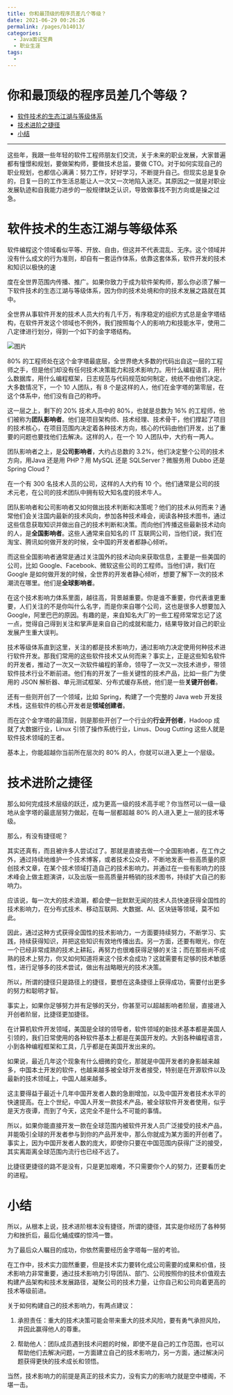 ```yaml
---
title: 你和最顶级的程序员差几个等级？
date: 2021-06-29 00:26:26
permalink: /pages/b14013/
categories:
  - Java面试宝典
  - 职业生涯
tags:
  - 
---
```

# 你和最顶级的程序员差几个等级？

   * [软件技术的生态江湖与等级体系](#软件技术的生态江湖与等级体系)
   * [技术进阶之捷径](#技术进阶之捷径)
   * [小结](#小结)

***

这些年，我跟一些年轻的软件工程师朋友们交流，关于未来的职业发展，大家普遍都有憧憬和规划，要做架构师，要做技术总监，要做 CTO。对于如何实现自己的职业规划，也都信心满满：努力工作，好好学习，不断提升自己。但现实总是复杂的，日复一日的工作生活总能让人一次又一次地陷入迷茫。其原因之一就是对职业发展轨迹和自我能力进步的一般规律缺乏认识，导致做事找不到方向或是操之过急。

# 软件技术的生态江湖与等级体系

软件编程这个领域看似平等、开放、自由，但这并不代表混乱、无序。这个领域并没有什么成文的行为准则，却自有一套运作体系，依靠这套体系，软件开发的技术和知识以极快的速

度在全世界范围内传播、推广。如果你致力于成为软件架构师，那么你必须了解一下软件技术的生态江湖与等级体系，因为你的技术处境和你的技术发展之路就在其中。

全世界从事软件开发的技术人员大约有几千万，有序稳定的组织方式总是金字塔结构，在软件开发这个领域也不例外，我们按照每个人的影响力和技能水平，使用二八定律进行划分，得到一个如下的金字塔结构。

![图片](https://uploader.shimo.im/f/6QwKE6t2tlCFQyU3.png!thumbnail)

80% 的工程师处在这个金字塔最底层，全世界绝大多数的代码出自这一层的工程师之手，但是他们却没有任何技术决策能力和技术影响力。用什么编程语言，用什么数据库，用什么编程框架，日志规范与代码规范如何制定，统统不由他们决定。大多数情况下，一个 10 人团队，有 8 个是这样的人，他们在金字塔的第零层，在这个体系中，他们没有自己的称呼。

这一层之上，剩下的 20% 技术人员中的 80%，也就是总数为 16% 的工程师，他们被称为**团队影响者**。他们是项目架构师、技术经理、技术骨干，他们撑起了项目的技术核心，在项目范围内决定着各种技术方向，核心的代码由他们开发，出了重要的问题也要找他们去解决。这样的人，在一个 10 人团队中，大约有一两人。

团队影响者之上，是**公司影响者**，大约占总数的 3.2%，他们决定整个公司的技术方向，用Java 还是用 PHP？用 MySQL 还是 SQLServer？微服务用 Dubbo 还是 Spring Cloud？

在一个有 300 名技术人员的公司，这样的人大约有 10 个。他们通常是公司的技术元老，在公司的技术团队中拥有较大知名度的技术牛人。

团队影响者和公司影响者又如何做出技术判断和决策呢？他们的技术从何而来？通常他们会关注国内最新的技术风向，参加各种技术峰会，阅读各种技术图书，通过这些信息获取知识并做出自己的技术判断和决策。而向他们传播这些最新技术动向的人，是**全国影响者**。这些人通常来自知名的 IT 互联网公司，当他们说，我们在淘宝、腾讯如何做开发的时候，全中国的开发者都静心倾听。

而这些全国影响者通常是通过关注国外的技术动向来获取信息，主要是一些美国的公司，比如 Google、Facebook、微软这些公司的工程师。当他们讲，我们在 Google 是如何做开发的时候，全世界的开发者静心倾听，想要了解下一次的技术潮流在哪里。他们是**全球影响者**。

在这个技术影响力体系里面，越往高，背景越重要。你是谁不重要，你代表谁更重要，人们关注的不是你叫什么名字，而是你来自哪个公司，这也是很多人想要加入 Google，阿里巴巴的原因。有趣的是，来自知名大厂的一些工程师常常忘记了这一点，觉得自己得到关注和掌声是来自自己的成就和能力，结果导致对自己的职业发展产生重大误判。

技术等级体系直到这里，关注的都是技术影响力，通过影响力决定使用何种技术进行软件开发。那我们常用的这些软件技术又从何而来？事实上，正是这些知名软件的开发者，推动了一次又一次软件编程的革命，领导了一次又一次技术进步，带领软件技术行业不断前进。他们有的开发了一些关键性的技术产品，比如一些广为使用的 JSON 解析器、单元测试框架、分布式缓存系统，他们是一些**关键开创者**。

还有一些则开创了一个领域，比如 Spring，构建了一个完整的 Java web 开发技术栈，这些软件的核心开发者是**领域创建者**。

而在这个金字塔的最顶层，则是那些开创了一个行业的**行业开创者**，Hadoop 成就了大数据行业，Linux 引领了操作系统行业，Linus、Doug Cutting 这些人就是软件技术领域的王者。

基本上，你能超越你当前所在层次的 80% 的人，你就可以进入更上一个层级。

# 技术进阶之捷径

那么如何完成技术层级的跃迁，成为更高一级的技术高手呢？你当然可以一级一级地从金字塔的最底层努力做起，在每一层都超越 80% 的人进入更上一层的技术等级。

那么，有没有捷径呢？

其实还真有，而且被许多人尝试过了。那就是直接去做一个全国影响者，在工作之外，通过持续地维护一个技术博客，或者技术公众号，不断地发表一些高质量的原创技术文章，在某个技术领域打造自己的技术影响力。并通过在一些有影响力的技术峰会上做主题演讲，以及出版一些高质量并畅销的技术图书，持续扩大自己的影响力。

应该说，每一次大的技术浪潮，都会使一批默默无闻的技术人员快速获得全国性的技术影响力，在分布式技术、移动互联网、大数据、AI、区块链等领域，莫不如此。

因此，通过这种方式获得全国性的技术影响力，一方面要持续努力，不断学习、实践，持续获得知识，并把这些知识有效地传播出去。另一方面，还要有眼光，你在一个已经非常成熟的技术上耕耘，再努力也很难获得足够的关注；而在那些尚不成熟的技术上努力，你又如何知道将来这个技术会成功？这就需要有足够的技术敏感性，进行足够多的技术尝试，做出有战略眼光的技术决策。

所以，所谓的捷径只是路径上的捷径，要想在这条捷径上获得成功，需要付出更多的努力和聪明才智。

事实上，如果你足够努力并有足够的天分，你甚至可以超越影响者阶层，直接进入开创者阶层，比捷径更加捷径。

在计算机软件开发领域，美国是全球的领导者，软件领域的新技术基本都是美国人引领的，我们日常使用的各种软件基本上都是在美国开发的。大到各种编程语言，小到各种编程框架和工具，几乎都是在美国开发出来的。

如果说，最近几年这个现象有什么细微的变化，那就是中国开发者的身影越来越多，中国本土开发的软件，也越来越多被全球开发者接受，特别是在开源软件以及最新的技术领域上，中国人越来越多。

这主要得益于最近十几年中国开发者人数的急剧增加，以及中国开发者技术水平的快速提高。在上个世纪，中国人开发一款技术产品，被全球软件开发者使用，似乎是天方夜谭，而到了今天，这完全不是什么不可能的事情。

所以，如果你能直接开发一款在全球范围内被软件开发人员广泛接受的技术产品，并能吸引全球的开发者参与到你的产品开发中，那么你就成为某方面的开创者了。事实上，因为中国开发者人数的庞大，即使你只要在中国范围内获得广泛的接受，其实离距离全球范围内流行也已经不远了。

比捷径更捷径的路不是没有，只是更加艰难，不只需要你个人的努力，还要看历史的进程。

# 小结

所以，从根本上说，技术进阶根本没有捷径，所谓的捷径，其实是你经历了各种努力和挫折后，最后化蛹成蝶的惊鸿一瞥。

为了最后众人瞩目的成功，你依然需要经历金字塔每一层的考验。

在工作中，技术实力固然重要，但是技术实力要转化成公司需要的成果和价值，技术影响力非常重要，通过技术影响力引导团队、部门、公司按照你的技术价值观去构建产品架构和技术发展路径，凝聚公司的技术力量，让你自己和公司向着更高的技术等级前进。

关于如何构建自己的技术影响力，有两点建议：

1. 承担责任：重大的技术决策可能会带来重大的技术风险，要有勇气承担风险，并因此赢得他人的尊重。

2. 帮助他人：团队成员遇到技术问题的时候，即使不是自己的工作范围，也可以帮助他们去解决问题，一方面建立自己的技术影响力，另一方面，通过解决问题获得更快的技术成长和领悟。

当然，技术影响力的前提是真正的技术实力，没有实力的影响力就是空中楼阁，不堪一击。
